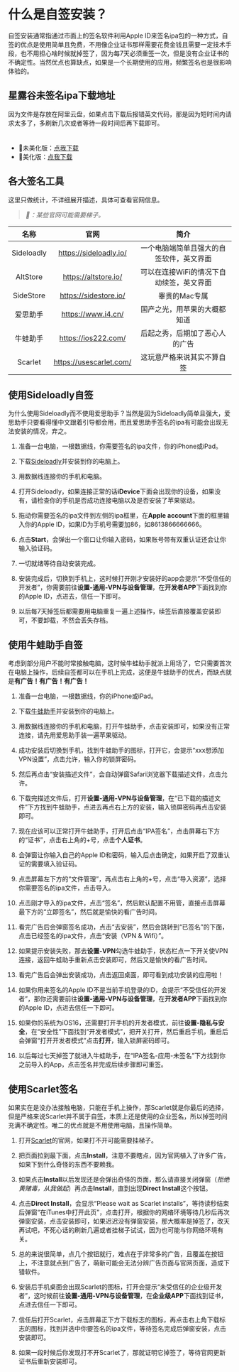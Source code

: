 # 什么是自签安装？

自签安装通常指通过市面上的签名软件利用Apple ID来签名ipa包的一种方式，自签的优点是使用简单且免费，不用像企业证书那样需要花费金钱且需要一定技术手段，也不用担心啥时候就掉签了，因为每7天必须重签一次，但是没有企业证书的不确定性。当然优点也算缺点，如果是一个长期使用的应用，频繁签名也是很影响体验的。

## 星露谷未签名ipa下载地址

因为文件是存放在阿里云盘，如果点击下载后报错英文代码，那是因为短时间内请求太多了，多刷新几次或者等待一段时间后再下载即可。

<div class="tip custom-block" style="padding-top: 8px">

+ :white_flower:未美化版：[点我下载](https://drive.sysy.su/d/%E6%B8%B8%E6%88%8F/%E6%98%9F%E9%9C%B2%E8%B0%B7%E7%89%A9%E8%AF%AD/Stardew%20Valley_15.6.39_%E7%AE%80%E5%8D%95%E9%92%93%E9%B1%BC_%E9%95%B0%E5%88%80%E6%94%B6%E5%89%B2_%E7%A7%BB%E9%80%9F%E4%BF%AE%E6%94%B9_%E5%B9%B8%E8%BF%90%E4%BF%AE%E6%94%B9_%E6%94%BB%E9%98%B2%E4%BF%AE%E6%94%B9.ipa)
+ :cherry_blossom:美化版：[点我下载](https://drive.sysy.su/d/%E6%B8%B8%E6%88%8F/%E6%98%9F%E9%9C%B2%E8%B0%B7%E7%89%A9%E8%AF%AD/Stardew%20Valley_15.6.39_%E7%AE%80%E5%8D%95%E9%92%93%E9%B1%BC_%E9%95%B0%E5%88%80%E6%94%B6%E5%89%B2_%E7%A7%BB%E9%80%9F%E4%BF%AE%E6%94%B9_%E5%B9%B8%E8%BF%90%E4%BF%AE%E6%94%B9_%E6%94%BB%E9%98%B2%E4%BF%AE%E6%94%B9_%E7%BE%8E%E5%8C%96.ipa)

</div>

## 各大签名工具

这里只做统计，不详细展开描述，具体可查看官网信息。

> *:mega:：某些官网可能需要梯子。*

| 名称        | 官网                    |                 简介                  |
| :--------: |:---------------------:| :--------------------------------------:|
| Sideloadly | https://sideloadly.io/  | 一个电脑端简单且强大的自签软件，英文界面  |
| AltStore   | https://altstore.io/    | 可以在连接WiFi的情况下自动续签，英文界面 |
| SideStore  | https://sidestore.io/   | 睾贵的Mac专属                          |
| 爱思助手    | https://www.i4.cn/      | 国产之光，用苹果的大概都知道            |
| 牛蛙助手    | https://ios222.com/     | 后起之秀，后期加了恶心人的广告          |
| Scarlet    | https://usescarlet.com/ | 这玩意严格来说其实不算自签              |


## 使用Sideloadly自签

为什么使用Sideloadly而不使用爱思助手？当然是因为Sideloadly简单且强大，爱思助手只要看得懂中文跟着引导都会用，而且爱思助手签名的ipa有可能会出现无法安装的情况，弃之。

1. 准备一台电脑，一根数据线，你需要签名的ipa文件，你的iPhone或iPad。

2. 下载[Sideloadly](https://drive.sysy.su/d/%E8%BD%AF%E4%BB%B6/Windows/Sideloadly-%E8%8B%B9%E6%9E%9C%E8%87%AA%E7%AD%BE%E5%B7%A5%E5%85%B7.exe?sign=zjrnXQK-ccgIbPd1-UrUYVLkM9aGZRf5KNCLLqYG6jc=:0)并安装到你的电脑上。

3. 用数据线连接你的手机和电脑。

4. 打开Sideloadly，如果连接正常的话**iDevice**下面会出现你的设备，如果没有，请检查你的手机是否成功连接电脑以及是否安装了苹果驱动。

5. 拖动你需要签名的ipa文件到左侧的ipa框里，在**Apple account**下面的框里输入你的Apple ID，如果ID为手机号需要加86，如8613866666666。

6. 点击**Start**，会弹出一个窗口让你输入密码，如果账号带有双重认证还会让你输入验证码。

7. 一切就绪等待自动安装完成。

8. 安装完成后，切换到手机上，这时候打开刚才安装好的app会提示“不受信任的开发者”，你需要前往**设置-通用-VPN与设备管理**，在**开发者APP**下面找到你的Apple ID，点进去，信任一下即可。

9. 以后每7天掉签后都需要用电脑重复一遍上述操作，续签后直接覆盖安装即可，不要卸载，不然会丢失存档。

## 使用牛蛙助手自签

考虑到部分用户不能时常接触电脑，这时候牛蛙助手就派上用场了，它只需要首次在电脑上操作，后续自签都可以在手机上完成，这便是牛蛙助手的优点，而缺点就是**有广告！有广告！有广告！**

1. 准备一台电脑，一根数据线，你的iPhone或iPad。

2. 下载[牛蛙助手](https://ios222.com/)并安装到你的电脑上。

3. 用数据线连接你的手机和电脑，打开牛蛙助手，点击安装即可，如果没有正常连接，请先用爱思助手装一遍苹果驱动。

4. 成功安装后切换到手机，找到牛蛙助手的图标，打开它，会提示“xxx想添加VPN设置”，点击允许，输入你的锁屏密码。

5. 然后再点击“安装描述文件”，会自动弹窗Safari浏览器下载描述文件，点击允许。

6. 下载完描述文件后，打开**设置-通用-VPN与设备管理**，在“已下载的描述文件”下方找到牛蛙助手，点进去再点右上方的安装，输入锁屏密码再点击安装即可。

7. 现在应该可以正常打开牛蛙助手，打开后点击“IPA签名”，点击屏幕右下方的“证书”，点击右上角的+号，点击**个人证书**。

8. 会弹窗让你输入自己的Apple ID和密码，输入后点击确定，如果开启了双重认证的需要填入验证码。

9. 点击屏幕左下方的“文件管理”，再点击右上角的+号，点击“导入资源”，选择你需要签名的ipa文件，点击导入。

10. 点击刚才导入的ipa文件，点击“签名”，然后默认配置不用管，直接点击屏幕最下方的“立即签名”，然后就是愉快的看广告时间。

11. 看完广告后会弹窗签名成功，点击“去安装”，然后会跳转到“已签名”的下面，点击已经签名的ipa文件，点击“安装（VPN & Wifi）”。

12. 如果提示安装失败，那去**设置-VPN**勾选牛蛙助手，状态栏点一下开关使VPN连接，返回牛蛙助手重新点击安装即可，然后又是愉快的看广告时间。

13. 看完广告后会弹出安装成功，点击返回桌面，即可看到成功安装的应用啦！

14. 如果你用来签名的Apple ID不是当前手机登录的ID，会提示“不受信任的开发者”，那你还需要前往**设置-通用-VPN与设备管理**，在**开发者APP**下面找到你的Apple ID，点进去信任一下即可。

15. 如果你的系统为iOS16，还需要打开手机的开发者模式，前往**设置-隐私与安全**，在“安全性”下面找到“开发者模式”，把开关打开，然后重启手机，重启后会弹窗“打开开发者模式”点击**打开**，输入锁屏密码即可。

16. 以后每过七天掉签了就进入牛蛙助手，在“IPA签名-应用-未签名”下方找到你之前导入的App，点击签名并完成后续步骤即可重签。

## 使用Scarlet签名

如果实在是没办法接触电脑，只能在手机上操作，那Scarlet就是你最后的选择，但是严格来说Scarlet并不属于自签，本质上还是使用的企业签名，所以掉签时间充满不确定性。唯二的优点就是不用使用电脑，且操作简单。

1. 打开[Scarlet](https://usescarlet.com/)的官网，如果打不开可能需要挂梯子。

2. 把页面拉到最下面，点击**Install**，注意不要瞎点，因为官网植入了许多广告，如果下到什么奇怪的东西不要赖我。

3. 如果点击**Install**以后发现还是会弹出奇怪的页面，那么请直接关闭弹窗（*拒绝黄赌毒，从我做起*）再点击**Install**，直到出现**Direct Install**这个按钮。

4. 点击**Direct Install**，会显示“Please wait as Scarlet installs”，等待读秒结束后弹窗“在iTunes中打开此页”，点击打开，根据你的网络环境等待几秒后再次弹窗安装，点击安装即可，如果迟迟没有弹窗安装，那大概率是掉签了，改天再试吧，不死心话的刷新几遍或者挂梯子试试，因为也可能与你网络环境有关。

5. 总的来说很简单，点几个按钮就行，难点在于非常多的广告，且覆盖在按钮上，不注意就点到广告了，萌新可能会无法分辨广告页面与官网页面，造成下错软件。

6. 安装后手机桌面会出现Scarlet的图标，打开会提示“未受信任的企业级开发者”，这时候前往**设置-通用-VPN与设备管理**，在**企业级APP**下面找到证书，点进去信任一下即可。

7. 信任后打开Scarlet，点击屏幕正下方下载标志的图标，再点击右上角下载标志的图标，找到并选中你要签名的ipa文件，等待签名完成后弹窗安装，点击安装即可。

8. 如果一段时候后你发现打不开Scarlet了，那就证明它掉签了，等待官网更新证书后重新安装即可。
